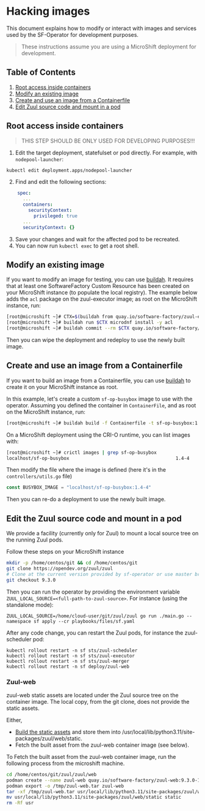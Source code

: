 # Hacking images

This document explains how to modify or interact with images and services used by the SF-Operator
for development purposes.

> These instructions assume you are using a MicroShift deployment for development.

## Table of Contents

1. [Root access inside containers](#root-access-inside-containers)
1. [Modify an existing image](#modify-an-existing-image)
1. [Create and use an image from a Containerfile](#create-and-use-an-image-from-a-containerfile)
1. [Edit Zuul source code and mount in a pod](#edit-the-zuul-source-code-and-mount-in-a-pod)

## Root access inside containers

> THIS STEP SHOULD BE ONLY USED FOR DEVELOPING PURPOSES!!!

1. Edit the target deployment, statefulset or pod directly. For example, with `nodepool-launcher`:

```sh
kubectl edit deployment.apps/nodepool-launcher
```

2. Find and edit the following sections:

```yaml
    spec:
      ...
      containers:
        securityContext:
          privileged: true
      ...
      securityContext: {}
```

3. Save your changes and wait for the affected pod to be recreated.
4. You can now run `kubectl exec` to get a root shell.


## Modify an existing image

If you want to modify an image for testing, you can use [buildah](https://buildah.io/).
It requires that at least one SoftwareFactory Custom Resource has been created on your MicroShift
instance (to populate the local registry).
The example below adds the `acl` package on the zuul-executor image; as root on the MicroShift instance, run:

```sh
[root@microshift ~]# CTX=$(buildah from quay.io/software-factory/zuul-executor:8.2.0-3)
[root@microshift ~]# buildah run $CTX microdnf install -y acl
[root@microshift ~]# buildah commit --rm $CTX quay.io/software-factory/zuul-executor:8.2.0-3
```

Then you can wipe the deployment and redeploy to use the newly built image.


## Create and use an image from a Containerfile

If you want to build an image from a Containerfile, you can use [buildah](https://buildah.io/) to create it on your MicroShift instance as root.

In this example, let's create a custom `sf-op-busybox` image to use with the operator. Assuming you defined the container in `ContainerFile`, and as root on the MicroShift instance, run:

```sh
[root@microshift ~]# buildah build -f Containerfile -t sf-op-busybox:1.4-4
```

On a MicroShift deployment using the CRI-O runtime, you can list images with:

```sh
[root@microshift ~]# crictl images | grep sf-op-busybox
localhost/sf-op-busybox                                       1.4-4               c9befa3e7ebf6       885MB
```

Then modify the file where the image is defined (here it's in the `controllers/utils.go` file)

```go
const BUSYBOX_IMAGE = "localhost/sf-op-busybox:1.4-4"
```

Then you can re-do a deployment to use the newly built image.

## Edit the Zuul source code and mount in a pod

We provide a facility (currently only for Zuul) to mount a local source tree on the
running Zuul pods.

Follow these steps on your MicroShift instance

```sh
mkdir -p /home/centos/git && cd /home/centos/git
git clone https://opendev.org/zuul/zuul
# Clone at the current version provided by sf-operator or use master branch
git checkout 9.3.0
```

Then you can run the operator by providing the environment variable `ZUUL_LOCAL_SOURCE=<full-path-to-zuul-source>`.
For instance (using the standalone mode):

```
ZUUL_LOCAL_SOURCE=/home/cloud-user/git/zuul/zuul go run ./main.go --namespace sf apply --cr playbooks/files/sf.yaml
```

After any code change, you can restart the Zuul pods, for instance the zuul-scheduler pod:

```
kubectl rollout restart -n sf sts/zuul-scheduler
kubectl rollout restart -n sf sts/zuul-executor
kubectl rollout restart -n sf sts/zuul-merger
kubectl rollout restart -n sf deploy/zuul-web
```

### Zuul-web

zuul-web static assets are located under the Zuul source tree on the container image. The local copy, from
the git clone, does not provide the static assets.

Either,

- [Build the static assets](https://zuul-ci.org/docs/zuul/latest/developer/javascript.html#deploying) and store them into
/usr/local/lib/python3.11/site-packages/zuul/web/static.
- Fetch the built asset from the zuul-web container image (see below).

To Fetch the built asset from the zuul-web container image, run the following process from the microshift machine.

```sh
cd /home/centos/git/zuul/zuul/web
podman create --name zuul-web quay.io/software-factory/zuul-web:9.3.0-1
podman export -o /tmp/zuul-web.tar zuul-web
tar -xf /tmp/zuul-web.tar usr/local/lib/python3.11/site-packages/zuul/web/static
mv usr/local/lib/python3.11/site-packages/zuul/web/static static
rm -Rf usr
```